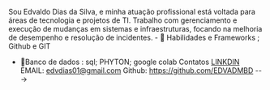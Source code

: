 Sou Edvaldo Dias da Silva, e minha atuação profissional está voltada para áreas de tecnologia e projetos de TI. Trabalho com gerenciamento e execução de mudanças em sistemas e infraestruturas, focando na melhoria de desempenho e resolução de incidentes. - 👋 
  Habilidades e  Frameworks
 ; Github e GIT
 
- 🌱Banco de dados : sql; PHYTON; google colab
 Contatos
  [LINKDIN](https://www.linkedin.com/in/edvaldo-dias-da-silva-5b763423/)
   EMAIL: edvdias01@gmail.com
  Github: https://github.com/EDVADMBD
--->
